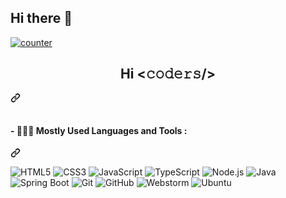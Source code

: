 ## Hi there 👋
<article class="markdown-body entry-content container-lg f5" itemprop="text">
   <p dir="auto">
	<a target="_blank" rel="noopener noreferrer nofollow" href="https://camo.githubusercontent.com/ab0439e524f6d217655b77dd88f4ce1df4ff1f2cc26f0733a5232c9278db0961/68747470733a2f2f656e7a7569656562703367667666342e6d2e70697065647265616d2e6e6574">
	<img src="https://camo.githubusercontent.com/ab0439e524f6d217655b77dd88f4ce1df4ff1f2cc26f0733a5232c9278db0961/68747470733a2f2f656e7a7569656562703367667666342e6d2e70697065647265616d2e6e6574" alt="counter" data-canonical-src="https://enzuieebp3gfvf4.m.pipedream.net" style="max-width: 100%;"></a>
   </p>
   <div class="markdown-heading" dir="auto">
      <h1 align="center" class="heading-element" dir="auto">Hi &lt;𝚌𝚘𝚍𝚎𝚛𝚜/&gt;</h1>
      <a id="user-content-hello-𝚌𝚘𝚍𝚎𝚛𝚜" class="anchor" aria-label="Permalink: Hello <𝚌𝚘𝚍𝚎𝚛𝚜/>" href="#hello-𝚌𝚘𝚍𝚎𝚛𝚜">
         <svg class="octicon octicon-link" viewBox="0 0 16 16" version="1.1" width="16" height="16" aria-hidden="true">
            <path d="m7.775 3.275 1.25-1.25a3.5 3.5 0 1 1 4.95 4.95l-2.5 2.5a3.5 3.5 0 0 1-4.95 0 .751.751 0 0 1 .018-1.042.751.751 0 0 1 1.042-.018 1.998 1.998 0 0 0 2.83 0l2.5-2.5a2.002 2.002 0 0 0-2.83-2.83l-1.25 1.25a.751.751 0 0 1-1.042-.018.751.751 0 0 1-.018-1.042Zm-4.69 9.64a1.998 1.998 0 0 0 2.83 0l1.25-1.25a.751.751 0 0 1 1.042.018.751.751 0 0 1 .018 1.042l-1.25 1.25a3.5 3.5 0 1 1-4.95-4.95l2.5-2.5a3.5 3.5 0 0 1 4.95 0 .751.751 0 0 1-.018 1.042.751.751 0 0 1-1.042.018 1.998 1.998 0 0 0-2.83 0l-2.5 2.5a1.998 1.998 0 0 0 0 2.83Z"></path>
         </svg>
      </a>
   </div>
   <br>
   <div class="markdown-heading" dir="auto">
      <h4 class="heading-element" dir="auto">- 👨🏻&zwj;💻 Mostly Used Languages and Tools :</h4>
      <a id="user-content----mostly-used-languages-and-tools-" class="anchor" aria-label="Permalink: - 👨🏻&zwj;💻 Mostly Used Languages and Tools :" href="#---mostly-used-languages-and-tools-">
         <svg class="octicon octicon-link" viewBox="0 0 16 16" version="1.1" width="16" height="16" aria-hidden="true">
            <path d="m7.775 3.275 1.25-1.25a3.5 3.5 0 1 1 4.95 4.95l-2.5 2.5a3.5 3.5 0 0 1-4.95 0 .751.751 0 0 1 .018-1.042.751.751 0 0 1 1.042-.018 1.998 1.998 0 0 0 2.83 0l2.5-2.5a2.002 2.002 0 0 0-2.83-2.83l-1.25 1.25a.751.751 0 0 1-1.042-.018.751.751 0 0 1-.018-1.042Zm-4.69 9.64a1.998 1.998 0 0 0 2.83 0l1.25-1.25a.751.751 0 0 1 1.042.018.751.751 0 0 1 .018 1.042l-1.25 1.25a3.5 3.5 0 1 1-4.95-4.95l2.5-2.5a3.5 3.5 0 0 1 4.95 0 .751.751 0 0 1-.018 1.042.751.751 0 0 1-1.042.018 1.998 1.998 0 0 0-2.83 0l-2.5 2.5a1.998 1.998 0 0 0 0 2.83Z"></path>
         </svg>
      </a>
   </div>
   <p dir="auto">
	<img alt="HTML5" src="https://img.shields.io/badge/-HTML5-E34F26?style=flat-square&amp;logo=html5&amp;logoColor=white" style="max-width: 100%;">
      <img alt="CSS3" src="https://img.shields.io/badge/-CSS3-1572B6?style=flat-square&amp;logo=css3" style="max-width: 100%;">
      <img alt="JavaScript" src="https://img.shields.io/badge/-JavaScript-yellow?style=flat-square&amp;logo=javascript&amp;logoColor=white" style="max-width: 100%;">
      <img alt="TypeScript" src="https://img.shields.io/badge/-TypeScript-1572B6?style=flat-square&amp;logo=TypeScript&amp;logoColor=white" style="max-width: 100%;">
      <img alt="Node.js" src="https://img.shields.io/badge/-Node.js-339933?style=flat-square&amp;logo=nodedotjs&amp;logoColor=white" style="max-width: 100%;">
      <img alt="Java" src="https://img.shields.io/badge/-Java-yellow?style=flat-square&amp;logo=java&amp;logoColor=white" style="max-width: 100%;">
      <img alt="Spring Boot" src="https://img.shields.io/badge/-Spring-boot-black?style=flat-square&amp;logo=java&amp;logoColor=white" style="max-width: 100%;"> 
      <img alt="Git" src="https://img.shields.io/badge/-Git-black?style=flat-square&amp;logo=git&amp;logoColor=white" style="max-width: 100%;">
      <img alt="GitHub" src="https://img.shields.io/badge/-GitHub-181717?style=flat-square&amp;logo=github&amp;logoColor=white" style="max-width: 100%;">
      <img alt="Webstorm" src="https://img.shields.io/badge/-WebStorm-black?style=flat-square&amp;logo=webstorm&amp;logoColor=white" style="max-width: 100%;">
      <img alt="Ubuntu" src="https://img.shields.io/badge/-Ubuntu-E95420?style=flat-square&amp;logo=ubuntu&amp;logoColor=white" style="max-width: 100%;">
   </p>
   <br>
   <p dir="auto"><img alt="" data-canonical-src="http://github-profile-summary-cards.vercel.app/api/cards/profile-details?username=megavue&amp;theme=solarized" style="max-width: 100%;"></p>
   <p dir="auto"><img alt="" data-canonical-src="http://github-profile-summary-cards.vercel.app/api/cards/repos-per-language?username=megavue&amp;theme=solarized" style="max-width: 100%;"></p>
   <p dir="auto"><img alt="" data-canonical-src="http://github-profile-summary-cards.vercel.app/api/cards/most-commit-language?username=megavue&amp;theme=solarized" style="max-width: 100%;"></p>
   <p dir="auto"><img alt="" data-canonical-src="http://github-profile-summary-cards.vercel.app/api/cards/stats?username=megavue&amp;theme=solarized" style="max-width: 100%;"></p>
   <p dir="auto"><img alt="" data-canonical-src="http://github-profile-summary-cards.vercel.app/api/cards/productive-time?username=megavue&amp;theme=solarized&amp;utcOffset=8" style="max-width: 100%;"></p>
</article>
<!--
**megavue/megavue** is a ✨ _special_ ✨ repository because its `README.md` (this file) appears on your GitHub profile.

Here are some ideas to get you started:

- 🔭 I’m currently working on ...
- 🌱 I’m currently learning ...
- 👯 I’m looking to collaborate on ...
- 🤔 I’m looking for help with ...
- 💬 Ask me about ...
- 📫 How to reach me: ...
- 😄 Pronouns: ...
- ⚡ Fun fact: ...
-->
